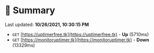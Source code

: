 # 📖 Summary
Last updated: **10/26/2021, 10:30:15 PM**

- `GET` [https://uptimerfree.tk](https://uptimerfree.tk) - **Up** (5710ms)
- `GET` [https://monitoruptimer.tk](https://monitoruptimer.tk) - **Down** (13329ms)
